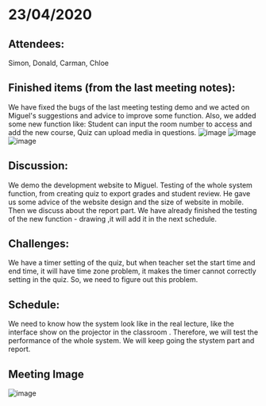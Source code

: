 # 23/04/2020
## Attendees:
Simon, Donald, Carman, Chloe

## Finished items (from the last meeting notes):
We have fixed the bugs of the last meeting testing demo and we acted on Miguel's suggestions and advice to improve some function. Also, we added some new function like: Student can input the room number to access and add the new course, Quiz can upload media in questions.
![image](https://github.com/donaldwong159/FYP-Macas/blob/master/20200423-pic1-room_number.PNG)
![image](https://github.com/donaldwong159/FYP-Macas/blob/master/20200423-pic2-room_number.PNG)
![image](https://github.com/donaldwong159/FYP-Macas/blob/master/20200423-pic3-media.jpg)

## Discussion:
We demo the development website to Miguel. Testing of the whole system function, from creating quiz to export grades and student review. He gave us some advice of the website design and the size of website in mobile. Then we discuss about the report part.
We have already finished the testing of the new function - drawing ,it will add it in the next schedule.  


## Challenges:
We have a timer setting of the quiz, but when teacher set the start time and end time, it will have time zone problem, it makes the timer cannot correctly setting in the quiz. So, we need to figure out this problem. 

## Schedule:
We need to know how the system look like in the real lecture, like the interface show on the projector in the classroom . Therefore, we will test the performance of the whole system. We will keep going the stystem part and report.

## Meeting Image
![image](https://github.com/donaldwong159/FYP-Macas/blob/master/20200423-pic4-meeting.PNG)
